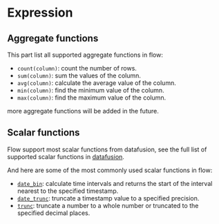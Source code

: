 # Expression

## Aggregate functions

This part list all supported aggregate functions in flow:

- `count(column)`: count the number of rows.
- `sum(column)`: sum the values of the column.
- `avg(column)`: calculate the average value of the column.
- `min(column)`: find the minimum value of the column.
- `max(column)`: find the maximum value of the column.

more aggregate functions will be added in the future.

## Scalar functions

Flow support most scalar functions from datafusion, see the full list of supported scalar functions in [datafusion](https://docs.greptime.com/reference/sql/functions/df-functions#scalar-functions).

And here are some of the most commonly used scalar functions in flow:

- [`date_bin`](https://docs.greptime.com/reference/sql/functions/df-functions#date-bin): calculate time intervals and returns the start of the interval nearest to the specified timestamp.
- [`date_trunc`](https://docs.greptime.com/reference/sql/functions/df-functions#date-trunc): truncate a timestamp value to a specified precision.
- [`trunc`](https://docs.greptime.com/reference/sql/functions/df-functions#trunc): truncate a number to a whole number or truncated to the specified decimal places.
